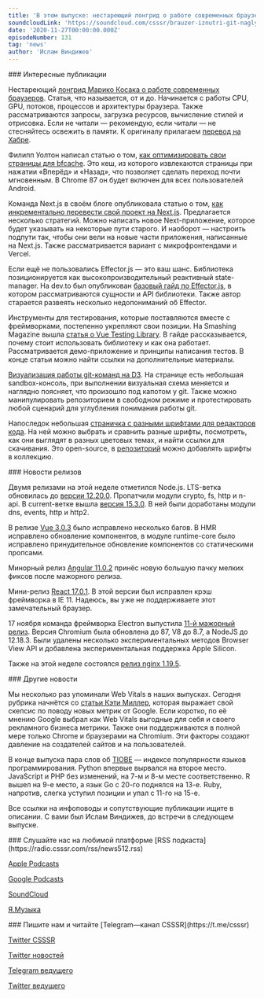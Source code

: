 ```yaml
---
title: 'В этом выпуске: нестареющий лонгрид о работе современных браузеров, Vue Testing Library, визуализация работы git на D3, интересы Google и Web Vitals, а также минорные релизы мажорных фреймворков. '
soundcloudLink: 'https://soundcloud.com/csssr/brauzer-iznutri-git-naglyadno-bfcache-electron-11-skepsis-i-web-vitals-tiobe-v-noyabre'
date: '2020-11-27T00:00:00.000Z'
episodeNumber: 131
tag: 'news'
author: 'Ислам Виндижев'
---
```


<ParagraphWithImage imageName="manWithLaptop" imageSide="right">
  ### Интересные публикации

  Нестареющий [лонгрид Марико Косака о работе современных браузеров](https://developers.google.com/web/updates/2018/09/inside-browser-part1). Статья, что называется, от и до. Начинается с работы CPU, GPU, потоков, процессов и архитектуры браузера. Также рассматриваются запросы, загрузка ресурсов, вычисление стилей и отрисовка. Если не читали — рекомендую, если читали — не стесняйтесь освежить в памяти. К оригиналу прилагаем [перевод на Хабре](https://habr.com/ru/post/526696/).
</ParagraphWithImage>

Филипп Уолтон написал статью о том, [как оптимизировать свои страницы для bfcache](https://web.dev/bfcache/). Это кеш, из которого извлекаются страницы при нажатии «Вперёд» и «Назад», что позволяет сделать переход почти мгновенным. В Chrome 87 он будет включен для всех пользователей Android.

Команда Next.js в своём блоге опубликовала статью о том, [как инкрементально перевести свой проект на Next.js](https://nextjs.org/blog/incremental-adoption). Предлагается несколько стратегий. Можно написать новое Next-приложение, которое будет указывать на некоторые пути старого. И наоборот — настроить подпути так, чтобы они вели на новые части приложения, написанные на Next.js. Также рассматривается вариант с микрофронтендами и Vercel.

Если ещё не пользовались Effector.js — это ваш шанс. Библиотека позиционируется как высокопроизводительный реактивный state-manager. На dev.to был опубликован [базовый гайд по Effector.js](https://dev.to/yanlobat/effector-s-beginner-guide-3jl4), в котором рассматриваются сущности и API библиотеки. Также автор старается развеять несколько недопониманий об Effector.

Инструменты для тестирования, которые поставляются вместе с фреймворками, постепенно укрепляют свои позиции. На Smashing Magazine вышла [статья о Vue Testing Library](https://www.smashingmagazine.com/2020/11/vue-applications-vue-testing-library/). В гайде рассказывается, почему стоит использовать библиотеку и как она работает. Рассматривается демо-приложение и принципы написания тестов. В конце статьи можно найти ссылки на дополнительные материалы.

[Визуализация работы git-команд на D3](https://onlywei.github.io/explain-git-with-d3). На странице есть небольшая sandbox-консоль, при выполнении визуальная схема меняется и наглядно поясняет, что произошло под капотом у git. Также можно манипулировать репозиторием в свободном режиме и протестировать любой сценарий для углубления понимания работы git.

Напоследок небольшая [страничка с разными шрифтами для редакторов кода](https://devfonts.gafi.dev/). На ней можно выбрать и сравнить разные шрифты, посмотреть, как они выглядят в разных цветовых темах, и найти ссылки для скачивания. Это open-source, в [репозиторий](https://github.com/Gaafar/dev-fonts) можно добавлять шрифты в коллекцию.

<ParagraphWithImage imageName="laptopNews" imageSide="right">
  ### Новости релизов

  Двумя релизами на этой неделе отметился Node.js. LTS-ветка обновилась до [версии 12.20.0](https://nodejs.org/en/blog/release/v12.20.0/). Пропатчили модули crypto, fs, http и n-api. В current-ветке вышла [версия 15.3.0](https://nodejs.org/en/blog/release/v15.3.0/). В ней были доработаны модули dns, events, http и http2.
</ParagraphWithImage>

В релизе [Vue 3.0.3](https://github.com/vuejs/vue-next/releases/tag/v3.0.3) было исправлено несколько багов. В HMR исправлено обновление компонентов, в модуле runtime-core было исправлено принудительное обновление компонентов со статическими пропсами.

Минорный релиз [Angular 11.0.2](https://github.com/angular/angular/releases/tag/11.0.2) принёс новую большую пачку мелких фиксов после мажорного релиза.

Мини-релиз [React 17.0.1](https://github.com/facebook/react/blob/master/CHANGELOG.md#1701-october-22-2020). В этой версии был исправлен крэш фреймворка в IE 11. Надеюсь, вы уже не поддерживаете этот замечательный браузер.

17 ноября команда фреймворка Electron выпустила [11-й мажорный релиз](https://www.electronjs.org/releases/stable#11.0.0). Версия Chromium была обновлена до 87, V8 до 8.7, а NodeJS до 12.18.3. Были удалены несколько экспериментальных методов Browser View API и добавлена экспериментальная поддержка Apple Silicon.

Также на этой неделе состоялся [релиз nginx 1.19.5](http://nginx.org/en/CHANGES).

<ParagraphWithImage imageName="laptopDialog" imageSide="right">
  ### Другие новости

  Мы несколько раз упоминали Web Vitals в наших выпусках. Сегодня рубрика начнётся со [статьи Кэти Миллер](https://sylormiller.com/posts/2020/core-web-vitals/), которая выражает свой скепсис по поводу новых метрик от Google. Если коротко, по её мнению Google выбрал как Web Vitals выгодные для себя и своего рекламного бизнеса метрики. Также они поддерживаются в полной мере только Chrome и браузерами на Chromium. Эти факторы создают давление на создателей сайтов и на пользователей.
</ParagraphWithImage>

В конце выпуска пара слов об [TIOBE](https://www.tiobe.com/tiobe-index/) — индексе популярности языков программирования. Python впервые вырвался на второе место. JavaScript и PHP без изменений, на 7-м и 8-м месте соответственно. R вышел на 9-е место, а язык Go с 20-го поднялся на 13-е. Ruby, напротив, слегка уступил позиции и упал с 11-го на 15-е.


Все ссылки на инфоповоды и сопутствующие публикации ищите в описании. С вами был Ислам Виндижев, до встречи в следующем выпуске.

<Note>
  ### Слушайте нас на любимой платформе
  [RSS подкаста](https://radio.csssr.com/rss/news512.rss)

  [Apple Podcasts](https://podcasts.apple.com/us/podcast/id1370045815)

  [Google Podcasts](https://podcasts.google.com/?feed=aHR0cHM6Ly9yYWRpby5jc3Nzci5jb20vcnNzL25ld3M1MTIucnNz&ep=14)

  [SoundCloud](https://soundcloud.com/csssr/sets/512-news)

  [Я.Музыка](https://music.yandex.ru/album/7040324/track/54795992)
</Note>

<Note>
  ### Пишите нам и читайте
  [Telegram—канал CSSSR](https://t.me/csssr)

  [Twitter CSSSR](https://twitter.com/csssr_dev)

  [Twitter новостей](https://twitter.com/csssr_news)

  [Telegram ведущего](https://t.me/Vindizh)

  [Twitter ведущего](https://twitter.com/Vindizh)
</Note>
